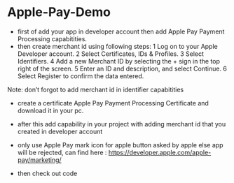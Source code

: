 # Apple-Pay-Demo

- first of add your app in developer account then add Apple Pay Payment Processing capabitities.
- then create merchant id using following steps:
	1	Log on to your Apple Developer account.
	2	Select Certificates, IDs & Profiles.
	3	Select Identifiers.
	4	Add a new Merchant ID by selecting the + sign in the top right of the screen.
	5	Enter an ID and description, and select Continue.
	6	Select Register to confirm the data entered.

Note: don’t forgot to add merchant id in identifier capabitities

- create a certificate Apple Pay Payment Processing Certificate and download it in your pc.

- after this add capability in your project with adding merchant id that you created in developer account

- only use Apple Pay mark icon for apple button asked by apple else app will be rejected, can find here : https://developer.apple.com/apple-pay/marketing/

-  then check out code
